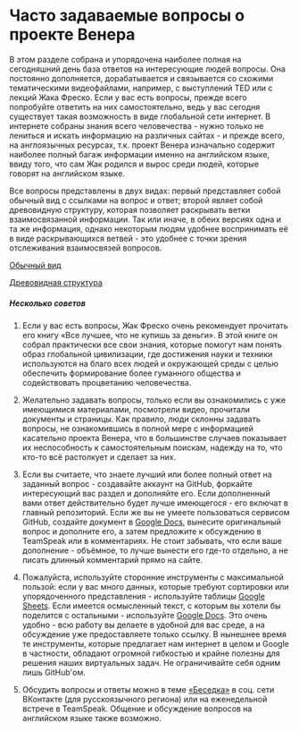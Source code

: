 # Часто задаваемые вопросы о проекте Венера

В этом разделе собрана и упорядочена наиболее полная на сегодняшний день база ответов на интересующие людей вопросы. Она постоянно дополняется, дорабатывается и связывается со схожими тематическими видеофайлами, например, с выступлений TED или с лекций Жака Фреско. Если у вас есть вопросы, прежде всего попробуйте ответить на них самостоятельно, ведь у вас сегодня существует такая возможность в виде глобальной сети интернет. В интернете собраны знания всего человечества - нужно только не лениться и искать информацию на различных сайтах - и прежде всего, на англоязычных ресурсах, т.к. проект Венера изначально содержит наиболее полный багаж информации именно на английском языке, ввиду того, что сам Жак родился и вырос среди людей, которые говорят на английском языке.

Все вопросы представлены в двух видах: первый представляет собой обычный вид с ссылками на вопрос и ответ; второй являет собой древовидную структуру, которая позволяет раскрывать ветки взаимосвязанной информации. Так или иначе, в обеих версиях одна и та же информация, однако некоторым людям удобнее воспринимать её в виде раскрывающихся ветвей - это удобнее с точки зрения отслеживания взаимосвязей вопросов.

<a href="javascript:void(0)" class="btn-big-center" id="q_v1" target="_blank">Обычный вид</a>

<a href="javascript:void(0)" class="btn-big-center" id="q_v2" target="_blank">Древовидная структура</a>

##### Несколько советов

1. Если у вас есть вопросы, Жак Фреско очень рекомендует прочитать его книгу «Все лучшее, что не купишь за деньги». В этой книге он собрал практически все свои знания, которые помогут нам понять образ глобальной цивилизации, где достижения науки и техники используются на благо всех людей и окружающей среды с целью обеспечить формирование более гуманного общества и содействовать процветанию человечества.

2. Желательно задавать вопросы, только если вы ознакомились с уже имеющимися материалами, посмотрели видео, прочитали документы и страницы. Как правило, люди склонны задавать вопросы, не ознакомившись в полной мере с информацией касательно проекта Венера, что в большинстве случаев показывает их неспособность к самостоятельным поискам, надежду на то, что кто-то всё растолкует и сделает за них.

3. Если вы считаете, что знаете лучший или более полный ответ на заданный вопрос - создавайте аккаунт на GitHub, форкайте интересующий вас раздел и дополняйте его. Если дополненный вами ответ действительно будет лучше имеющегося - его включат в главный репозиторий. Если же вы не умеете пользоваться сервисом GitHub, создайте документ в [Google Docs](https://www.google.ru/intl/ru/docs/about/), вынесите оригинальный вопрос и дополните его, а затем предложите к обсуждению в TeamSpeak или в комментариях. Не стоит забывать, что если ваше дополнение - объёмное, то лучше вынести его где-то отдельно, а не писать длинный комментарий прямо на сайте.

4. Пожалуйста, используйте сторонние инструменты с максимальной пользой: если у вас много данных, которые требуют сортировки или упорядоченного представления - используйте таблицы [Google Sheets](https://docs.google.com/spreadsheets/). Если имеется осмысленный текст, с которым вы хотели бы поделится с остальными - используйте [Google Docs](https://www.google.ru/intl/ru/docs/about/). Это очень удобно - всю работу вы делаете в удобной для вас среде, а на обсуждение уже предоставляете только ссылку. В нынешнее время те инструменты, которые предлагает нам интернет в целом и Google в частности, обладают огромной гибкостью и крайне полезны для решения наших виртуальных задач. Не ограничивайте себя одним лишь GitHub'ом.

5. Обсудить вопросы и ответы можно в теме [«Беседка»](https://vk.com/topic-28542288_30480782) в соц. сети ВКонтакте (для русскоязычного региона) или на еженедельной встрече в TeamSpeak. Общение и обсуждение вопросов на английском языке также возможно.

